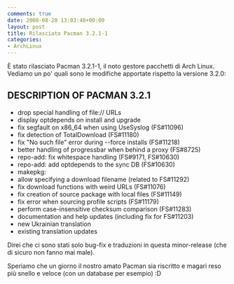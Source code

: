 ```yaml
---
comments: true
date: 2008-08-28 13:03:48+00:00
layout: post
title: Rilasciato Pacman 3.2.1-1
categories:
- ArchLinux
---
```


È stato rilasciato Pacman 3.2.1-1, il noto gestore pacchetti di Arch Linux. Vediamo un po' quali sono le modifiche apportate rispetto la versione 3.2.0:


DESCRIPTION OF PACMAN 3.2.1
-----------------------------------------------------------------------------
- drop special handling of file:// URLs
- display optdepends on install and upgrade
- fix segfault on x86_64 when using UseSyslog (FS#11096)
- fix detection of TotalDownload (FS#11180)
- fix "No such file" error during --force installs (FS#11218)
- better handling of progressbar when behind a proxy (FS#8725)
- repo-add: fix whitespace handling (FS#9171, FS#10630)
- repo-add: add optdepends to the sync DB (FS#10630)
- makepkg:
- allow specifying a download filename (related to FS#11292)
- fix download functions with weird URLs (FS#11076)
- fix creation of source package with local files (FS#11149)
- fix error when sourcing profile scripts (FS#11179)
- perform case-insensitive checksum comparison (FS#11283)
- documentation and help updates (including fix for FS#11203)
- new Ukrainian translation
- existing translation updates

Direi che ci sono stati solo bug-fix e traduzioni in questa minor-release (che di sicuro non fanno mai male).

Speriamo che un giorno il nostro amato Pacman sia riscritto e magari reso più snello e veloce (con un database per esempio) :D
